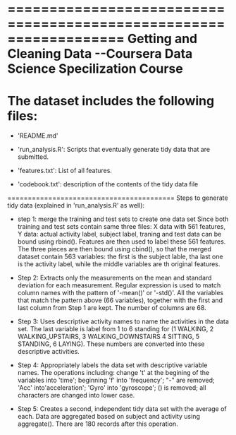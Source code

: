==================================================================
Getting and Cleaning Data
--Coursera Data Science Specilization Course
==================================================================

The dataset includes the following files:
=========================================
- 'README.md'

- 'run_analysis.R': Scripts that eventually generate tidy data that are submitted.

- 'features.txt': List of all features.
- 'codebook.txt': description of the contents of the tidy data file

=========================================
Steps to generate tidy data (explained in 'run_analysis.R' as well):
- step 1: merge the training and test sets to create one data set
  Since both training and test sets contain same three files: X data with 561 features, 
  Y data: actual activity label, subject label, traning and test data can be bound using rbind().
  Features are then used to label these 561 features. The three pieces are then bound using cbind(), 
  so that the merged dataset contain 563 variables: the first is the subject lable, tha last one is the activity 
  label, while the middle variables are th original features.
  
- Step 2: Extracts only the measurements on the mean and standard deviation for each measurement.
  Regular expression is used to match column names with the pattern of '-mean()' or '-std()'.
  All the variables that match the pattern above (66 variables), together with the first and last column from Step 1 
  are kept. The number of columns are 68.
 
- Step 3: Uses descriptive activity names to name the activities in the data set.
  The last variable is label from 1 to 6 standing for (1 WALKING, 2 WALKING_UPSTAIRS, 3 WALKING_DOWNSTAIRS
  4 SITTING, 5 STANDING, 6 LAYING). These numbers are converted into these descriptive activities.
  
- Step 4: Appropriately labels the data set with descriptive variable names.
  The operations including: change 't' at the begining of the variables into 'time'; beginning 'f' into 'frequency';
  "-" are removed; 'Acc' into'acceleration'; 'Gyro' into 'gyroscope'; () is removed; all characters are changed into lower case.
  
- Step 5: Creates a second, independent tidy data set with the average of each.
  Data are aggregated based on subject and activity using aggregate(). There are 180 records after this operation. 
 
  
  
  
  